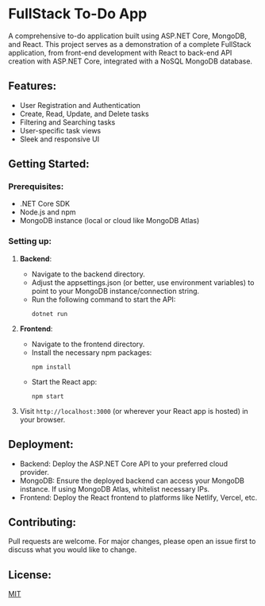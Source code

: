 # FullStack To-Do App

A comprehensive to-do application built using ASP.NET Core, MongoDB, and React. This project serves as a demonstration of a complete FullStack application, from front-end development with React to back-end API creation with ASP.NET Core, integrated with a NoSQL MongoDB database.

## Features:

- User Registration and Authentication
- Create, Read, Update, and Delete tasks
- Filtering and Searching tasks
- User-specific task views
- Sleek and responsive UI

## Getting Started:

### Prerequisites:

- .NET Core SDK
- Node.js and npm
- MongoDB instance (local or cloud like MongoDB Atlas)

### Setting up:

1. **Backend**:
   - Navigate to the backend directory.
   - Adjust the appsettings.json (or better, use environment variables) to point to your MongoDB instance/connection string.
   - Run the following command to start the API:
     ```
     dotnet run
     ```

2. **Frontend**:
   - Navigate to the frontend directory.
   - Install the necessary npm packages:
     ```
     npm install
     ```
   - Start the React app:
     ```
     npm start
     ```

3. Visit `http://localhost:3000` (or wherever your React app is hosted) in your browser.

## Deployment:

- Backend: Deploy the ASP.NET Core API to your preferred cloud provider.
- MongoDB: Ensure the deployed backend can access your MongoDB instance. If using MongoDB Atlas, whitelist necessary IPs.
- Frontend: Deploy the React frontend to platforms like Netlify, Vercel, etc.

## Contributing:

Pull requests are welcome. For major changes, please open an issue first to discuss what you would like to change.

## License:

[MIT](https://choosealicense.com/licenses/mit/)
